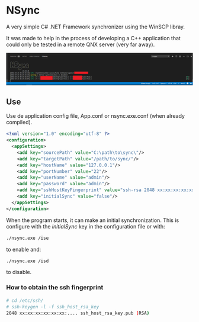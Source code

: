 # NSync

A very simple C# .NET Framework synchronizer using the WinSCP libray.

It was made to help in the process of developing a C++ application that could only be tested in a remote QNX server (very far away).

![Screenshot](screenshot.png)

## Use

Use de application config file, App.conf or nsync.exe.conf (when already compiled).

```xml
<?xml version="1.0" encoding="utf-8" ?>
<configuration>
  <appSettings>
    <add key="sourcePath" value="C:\path\to\sync\"/>
    <add key="targetPath" value="/path/to/sync/"/>
    <add key="hostName" value="127.0.0.1"/>
    <add key="portNumber" value="22"/>
    <add key="userName" value="admin"/>
    <add key="password" value="admin"/>
    <add key="sshHostKeyFingerprint" value="ssh-rsa 2048 xx:xx:xx:xx:xx:xx..."/>
    <add key="initialSync" value="false"/>
  </appSettings>
</configuration>
```

When the program starts, it can make an initial synchronization. This is configure with the *initialSync* key in the configuration file or with:

```bash
./nsync.exe /ise
```

to enable and:

```bash
./nsync.exe /isd
```

to disable.

### How to obtain the ssh fingerprint

```bash
# cd /etc/ssh/
# ssh-keygen -l -f ssh_host_rsa_key
2048 xx:xx:xx:xx:xx:xx:.... ssh_host_rsa_key.pub (RSA)
```
